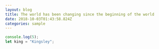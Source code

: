 ```yaml
---
layout: blog
title: The world has been changing since the beginning of the world
date: 2018-10-03T01:43:58.824Z
categories: sample
---
```

```javascript
console.log(5);
let king = "Kingsley";
```
